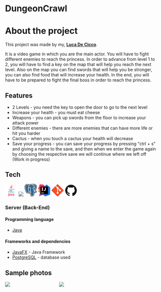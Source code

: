# DungeonCrawl

# About the project

This project was made by my, <b>[Luca De Cicco](https://github.com/LucaDeCicco)</b>.

It is a video game in which you are the main actor. You will have to fight different enemies to reach the princess. In order to advance from level 1 to 2, you will have to find a key on the map that will help you reach the next level. Also on the map you can find swords that will help you be stronger, you can also find food that will increase your health. In the end, you will have to be prepared to fight the final boss in order to reach the princess.

## Features

- 2 Levels - you need the key to open the door to go to the next level
- Increase your health - you must eat cheese
- Weapons - you can pick up swords from the floor to increase your attack power
- Different enemies - there are more enemies that can have more life or hit you harder
- Cactus - when you touch a cactus your health will decrease
- Save your progress - you can save your progress by pressing "ctrl + s" and giving a name to the save, and then when we enter the game again by choosing the respective save we will continue where we left off (Work in progress)




## Tech
<p align="left">

<img src="https://raw.githubusercontent.com/SidorAndrei/SidorAndrei/master/assets/java-logo.svg" height="auto" width="40">

<img src="https://i.imgur.com/Ir6bIfc.png" height="auto" width="40">

<img src="https://raw.githubusercontent.com/SidorAndrei/SidorAndrei/master/assets/Postgresql_elephant.svg" height="auto" width="40">

<img src="https://raw.githubusercontent.com/SidorAndrei/SidorAndrei/master/assets/IntelliJ_IDEA_Icon.svg" height="auto" width="40">

<img src="https://raw.githubusercontent.com/SidorAndrei/SidorAndrei/master/assets/git-original.svg" height="auto" width="40">

<img src="https://raw.githubusercontent.com/SidorAndrei/SidorAndrei/master/assets/github-original.svg" height="auto" width="40">
</p>

### Server (Back-End)
#### Programming language
- [Java](https://www.java.com/)


#### Frameworks and dependencies
- [JavaFX](https://openjfx.io/) - Java Framework
- [PostgreSQL](https://www.postgresql.org/) - database used




## Sample photos

<div style="display: grid; grid-template-columns: auto auto auto;column-gap: 10px;row-gap: 10px">
    <img src="https://i.imgur.com/scE4OWN.png" height="auto" width="100%">
    <img src="https://i.imgur.com/oehpVos.png" height="auto" width="100%">
</div>
